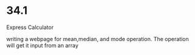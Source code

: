 # 34.1
Express Calculator

writing a webpage for mean,median, and mode operation. The operation will get it input from an array
